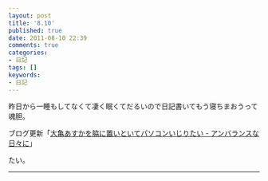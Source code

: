 ```yaml
---
layout: post
title: '8.10'
published: true
date: 2011-08-10 22:39
comments: true
categories:
- 日記
tags: []
keywords:
- 日記
---
```

昨日から一睡もしてなくて凄く眠くてだるいので日記書いてもう寝ちまおうって魂胆。

ブログ更新「[大亀あすかを脇に置いといてパソコンいじりたい - アンバランスな日々に](http://d.hatena.ne.jp/soramugi/20110810/1312976693 "大亀あすかを脇に置いといてパソコンいじりたい - アンバランスな日々に")」

たい。

---

